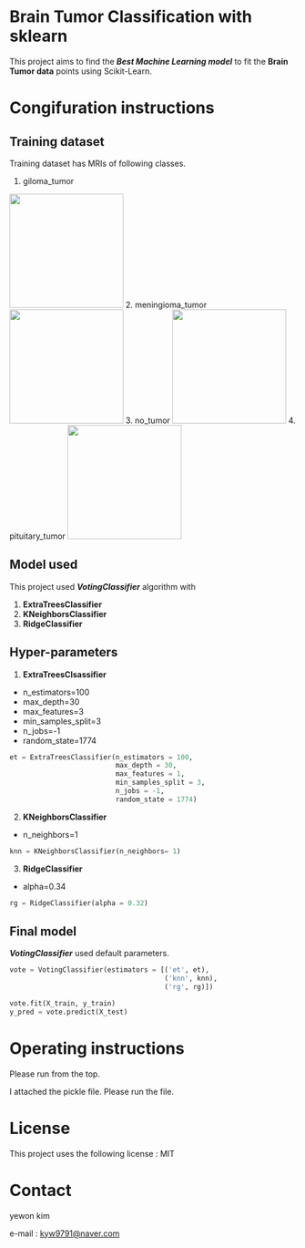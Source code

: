# Brain Tumor Classification with sklearn
This project aims to find the ***Best Machine Learning model*** to fit the **Brain Tumor data** points using Scikit-Learn.

# Congifuration instructions
## Training dataset
Training dataset has MRIs of following classes.
1. giloma_tumor
<img src="https://user-images.githubusercontent.com/115199510/207057717-2b246175-fc80-4f4e-8061-c49f4f847617.jpg" width="200" height="200"/>
2. meningioma_tumor
<img src="https://user-images.githubusercontent.com/115199510/207058986-e6e86c7b-6b69-4c7a-9c27-6f557bf0d609.jpg" width="200" height="200"/>
3. no_tumor
<img src="https://user-images.githubusercontent.com/115199510/207059633-b6a94ee7-b132-4bf1-93be-9ac5a73490b9.jpg" width="200" height="200"/>
4. pituitary_tumor
<img src="https://user-images.githubusercontent.com/115199510/207060080-5c0d2198-628c-4605-a517-908332930229.jpg" width="200" height="200"/>

## Model used
This project used ***VotingClassifier*** algorithm with
1. **ExtraTreesClassifier**
2. **KNeighborsClassifier**
3. **RidgeClassifier**


## Hyper-parameters


1. **ExtraTreesClsassifier**
- n_estimators=100
- max_depth=30
- max_features=3
- min_samples_split=3
- n_jobs=-1
- random_state=1774

```python
et = ExtraTreesClassifier(n_estimators = 100,
                          max_depth = 30,
                          max_features = 1,
                          min_samples_split = 3,
                          n_jobs = -1,
                          random_state = 1774)
```



2. **KNeighborsClassifier**
- n_neighbors=1

```python
knn = KNeighborsClassifier(n_neighbors= 1)
```




3. **RidgeClassifier**
- alpha=0.34

```python
rg = RidgeClassifier(alpha = 0.32)
```


## Final model
***VotingClassifier*** used default parameters.
~~~python
vote = VotingClassifier(estimators = [('et', et),
                                      ('knn', knn),
                                      ('rg', rg)])

vote.fit(X_train, y_train)
y_pred = vote.predict(X_test)
~~~

# Operating instructions
Please run from the top.

I attached the pickle file. Please run the file.


# License
This project uses the following license : MIT


# Contact
yewon kim

e-mail : kyw9791@naver.com
